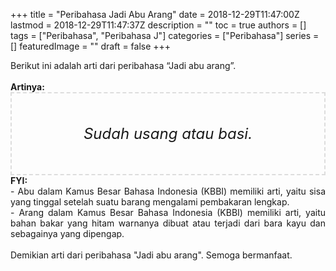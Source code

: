+++
title = "Peribahasa Jadi Abu Arang"
date = 2018-12-29T11:47:00Z
lastmod = 2018-12-29T11:47:37Z
description = ""
toc = true
authors = []
tags = ["Peribahasa", "Peribahasa J"]
categories = ["Peribahasa"]
series = []
featuredImage = ""
draft = false
+++

<div dir="ltr" style="text-align: left;" trbidi="on"><div style="text-align: justify;">Berikut ini adalah arti dari peribahasa “Jadi abu arang”.</div><br /><div style="text-align: justify;"><b>Artinya:</b></div><div style="border: 2px dashed #ddd; font-size: 24px; height: auto; margin: 0 auto; padding: 50px; text-align: center; width: auto;"><i>Sudah usang atau basi.</i></div><div style="text-align: justify;"><b>FYI:</b><br />- Abu dalam Kamus Besar Bahasa Indonesia (KBBI) memiliki arti, yaitu sisa yang tinggal setelah suatu barang mengalami pembakaran lengkap.<br />- Arang dalam Kamus Besar Bahasa Indonesia (KBBI) memiliki arti, yaitu bahan bakar yang hitam warnanya dibuat atau terjadi dari bara kayu dan sebagainya yang dipengap.</div><br /><div style="text-align: justify;">Demikian arti dari peribahasa "Jadi abu arang". Semoga bermanfaat. </div></div>
